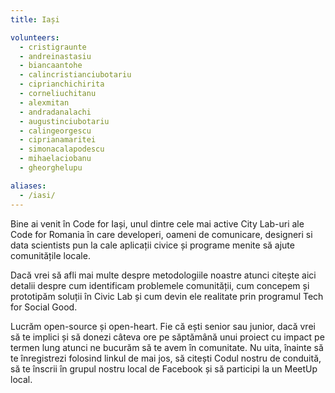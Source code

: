 ```yaml
---
title: Iași

volunteers:
  - cristigraunte
  - andreinastasiu
  - biancaantohe
  - calincristianciubotariu
  - ciprianchichirita
  - corneliuchitanu
  - alexmitan
  - andradanalachi
  - augustinciubotariu
  - calingeorgescu
  - ciprianamaritei
  - simonacalapodescu
  - mihaelaciobanu
  - gheorghelupu

aliases:
  - /iasi/
---
```


Bine ai venit în Code for Iași, unul dintre cele mai active City Lab-uri ale Code for Romania în care developeri, oameni de comunicare, designeri si data scientists pun la cale aplicații civice și programe menite să ajute comunitățile locale. 

Dacă vrei să afli mai multe despre metodologiile noastre atunci citește aici detalii despre cum identificam problemele comunității, cum concepem și prototipăm soluții în Civic Lab și cum devin ele realitate prin programul Tech for Social Good. 

Lucrăm open-source și open-heart. Fie că ești senior sau junior, dacă vrei să te implici și să donezi câteva ore pe săptămână unui proiect cu impact pe termen lung atunci ne bucurăm să te avem în comunitate. Nu uita, înainte să te înregistrezi folosind linkul de mai jos, să citești Codul nostru de conduită, să te înscrii în grupul nostru local de Facebook și să participi la un MeetUp local.
